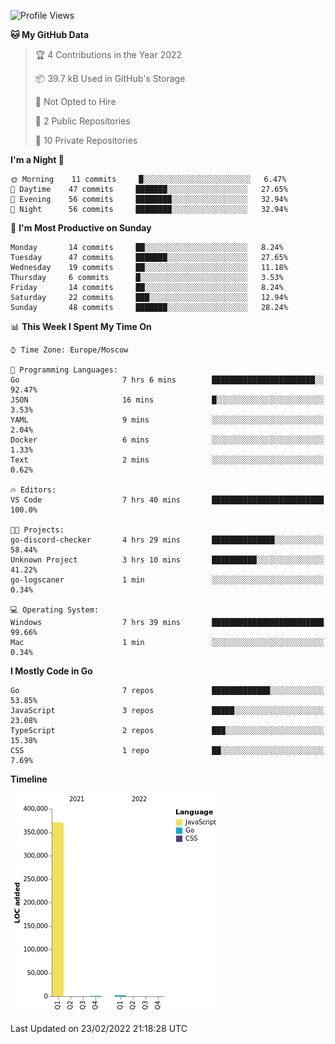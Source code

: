 <!--START_SECTION:waka-->
![Profile Views](http://img.shields.io/badge/Profile%20Views-1-blue)

**🐱 My GitHub Data** 

> 🏆 4 Contributions in the Year 2022
 > 
> 📦 39.7 kB Used in GitHub's Storage 
 > 
> 🚫 Not Opted to Hire
 > 
> 📜 2 Public Repositories 
 > 
> 🔑 10 Private Repositories  
 > 
**I'm a Night 🦉** 

```text
🌞 Morning    11 commits     █░░░░░░░░░░░░░░░░░░░░░░░░   6.47% 
🌆 Daytime    47 commits     ███████░░░░░░░░░░░░░░░░░░   27.65% 
🌃 Evening    56 commits     ████████░░░░░░░░░░░░░░░░░   32.94% 
🌙 Night      56 commits     ████████░░░░░░░░░░░░░░░░░   32.94%

```
📅 **I'm Most Productive on Sunday** 

```text
Monday       14 commits     ██░░░░░░░░░░░░░░░░░░░░░░░   8.24% 
Tuesday      47 commits     ███████░░░░░░░░░░░░░░░░░░   27.65% 
Wednesday    19 commits     ██░░░░░░░░░░░░░░░░░░░░░░░   11.18% 
Thursday     6 commits      █░░░░░░░░░░░░░░░░░░░░░░░░   3.53% 
Friday       14 commits     ██░░░░░░░░░░░░░░░░░░░░░░░   8.24% 
Saturday     22 commits     ███░░░░░░░░░░░░░░░░░░░░░░   12.94% 
Sunday       48 commits     ███████░░░░░░░░░░░░░░░░░░   28.24%

```


📊 **This Week I Spent My Time On** 

```text
⌚︎ Time Zone: Europe/Moscow

💬 Programming Languages: 
Go                       7 hrs 6 mins        ███████████████████████░░   92.47% 
JSON                     16 mins             █░░░░░░░░░░░░░░░░░░░░░░░░   3.53% 
YAML                     9 mins              ░░░░░░░░░░░░░░░░░░░░░░░░░   2.04% 
Docker                   6 mins              ░░░░░░░░░░░░░░░░░░░░░░░░░   1.33% 
Text                     2 mins              ░░░░░░░░░░░░░░░░░░░░░░░░░   0.62%

🔥 Editors: 
VS Code                  7 hrs 40 mins       █████████████████████████   100.0%

🐱‍💻 Projects: 
go-discord-checker       4 hrs 29 mins       ██████████████░░░░░░░░░░░   58.44% 
Unknown Project          3 hrs 10 mins       ██████████░░░░░░░░░░░░░░░   41.22% 
go-logscaner             1 min               ░░░░░░░░░░░░░░░░░░░░░░░░░   0.34%

💻 Operating System: 
Windows                  7 hrs 39 mins       █████████████████████████   99.66% 
Mac                      1 min               ░░░░░░░░░░░░░░░░░░░░░░░░░   0.34%

```

**I Mostly Code in Go** 

```text
Go                       7 repos             █████████████░░░░░░░░░░░░   53.85% 
JavaScript               3 repos             █████░░░░░░░░░░░░░░░░░░░░   23.08% 
TypeScript               2 repos             ███░░░░░░░░░░░░░░░░░░░░░░   15.38% 
CSS                      1 repo              ██░░░░░░░░░░░░░░░░░░░░░░░   7.69%

```


**Timeline**

![Chart not found](https://raw.githubusercontent.com/jeezft/jeezft/main/charts/bar_graph.png) 


 Last Updated on 23/02/2022 21:18:28 UTC
<!--END_SECTION:waka-->
